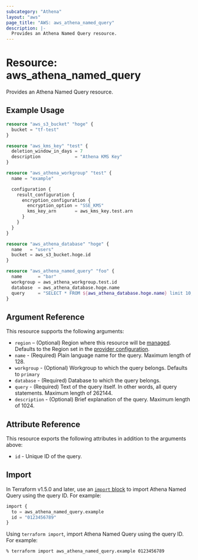 ```yaml
---
subcategory: "Athena"
layout: "aws"
page_title: "AWS: aws_athena_named_query"
description: |-
  Provides an Athena Named Query resource.
---
```


# Resource: aws_athena_named_query

Provides an Athena Named Query resource.

## Example Usage

```terraform
resource "aws_s3_bucket" "hoge" {
  bucket = "tf-test"
}

resource "aws_kms_key" "test" {
  deletion_window_in_days = 7
  description             = "Athena KMS Key"
}

resource "aws_athena_workgroup" "test" {
  name = "example"

  configuration {
    result_configuration {
      encryption_configuration {
        encryption_option = "SSE_KMS"
        kms_key_arn       = aws_kms_key.test.arn
      }
    }
  }
}

resource "aws_athena_database" "hoge" {
  name   = "users"
  bucket = aws_s3_bucket.hoge.id
}

resource "aws_athena_named_query" "foo" {
  name      = "bar"
  workgroup = aws_athena_workgroup.test.id
  database  = aws_athena_database.hoge.name
  query     = "SELECT * FROM ${aws_athena_database.hoge.name} limit 10;"
}
```

## Argument Reference

This resource supports the following arguments:

* `region` – (Optional) Region where this resource will be [managed](https://docs.aws.amazon.com/general/latest/gr/rande.html#regional-endpoints). Defaults to the Region set in the [provider configuration](https://registry.terraform.io/providers/hashicorp/aws/latest/docs#aws-configuration-reference).
* `name` - (Required) Plain language name for the query. Maximum length of 128.
* `workgroup` - (Optional) Workgroup to which the query belongs. Defaults to `primary`
* `database` - (Required) Database to which the query belongs.
* `query` - (Required) Text of the query itself. In other words, all query statements. Maximum length of 262144.
* `description` - (Optional) Brief explanation of the query. Maximum length of 1024.

## Attribute Reference

This resource exports the following attributes in addition to the arguments above:

* `id` - Unique ID of the query.

## Import

In Terraform v1.5.0 and later, use an [`import` block](https://developer.hashicorp.com/terraform/language/import) to import Athena Named Query using the query ID. For example:

```terraform
import {
  to = aws_athena_named_query.example
  id = "0123456789"
}
```

Using `terraform import`, import Athena Named Query using the query ID. For example:

```console
% terraform import aws_athena_named_query.example 0123456789
```
